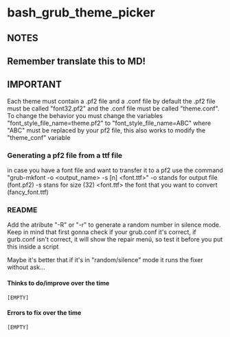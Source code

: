 # bash_grub_theme_picker

## NOTES
## Remember translate this to MD!


## IMPORTANT

Each theme must contain a .pf2 file and a .conf file by default the .pf2 file must be called "font32.pf2" and the .conf file must be called "theme.conf".
To change the behavior you must change the variables "font_style_file_name=theme.pf2" to "font_style_file_name=ABC" where "ABC" must be replaced by your pf2 file, this also works to modify the "theme_conf" variable


### Generating a pf2 file from a ttf file
in case you have a font file and want to transfer it to a pf2 use the command "grub-mkfont -o <output_name> -s [n] <font.ttf>" -o stands for output file (font.pf2) -s stans for size (32) <font.ttf> the font that you want to convert (fancy_font.ttf)

### README

Add the atribute "-R" or "-r" to generate a random number in silence mode.
Keep in mind that first gonna check if your grub.conf it's correct, if gurb.conf isn't correct, it will show the repair menú, so test it before you put this inside a  script 

Maybe it's better that if it's in "random/silence" mode it runs the fixer without ask...


#### Thinks to do/improve over the time

	[EMPTY]

#### Errors to fix over the time

	[EMPTY]
